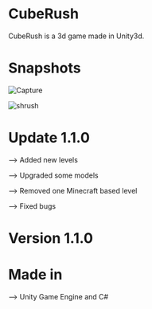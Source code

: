 # CubeRush
CubeRush is a 3d game made in Unity3d. 

# Snapshots

![Capture](https://user-images.githubusercontent.com/68228966/123729724-15b71e00-d8b3-11eb-87db-2ecf5b047ad1.JPG)

![shrush](https://user-images.githubusercontent.com/68228966/123729822-33848300-d8b3-11eb-9626-831741cafcc9.JPG)


# Update 1.1.0
--> Added new levels

--> Upgraded some models

--> Removed one Minecraft based level

--> Fixed bugs

# Version 1.1.0

# Made in 
--> Unity Game Engine and C#


